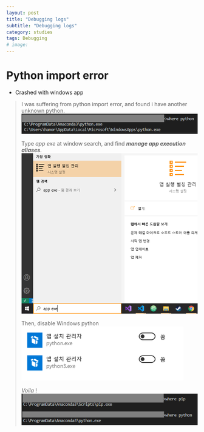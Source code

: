 ```yaml
---
layout: post
title: "Debugging logs"
subtitle: "Debugging logs"
category: studies
tags: Debugging
# image: 
---
```



# Python import error


- Crashed with windows app  
 
> I was suffering from python import error, and found i have another unknown python.
> ![](/assets/img/posts/studies/debugging/md-img-paste-2020-10-31-12-44-32.png)
>
> Type *app exe* at window search, and find __*manage app execution aliases*__.
> ![](/assets/img/posts/studies/debugging/md-img-paste-2020-10-31-12-48-24.png)
> 
> 
> Then, disable Windows python  
> ![](/assets/img/posts/studies/debugging/md-img-paste-2020-10-31-12-49-43.png)
> 
> 
> _Voila_ !   
> ![](/assets/img/posts/studies/debugging/md-img-paste-2020-10-31-12-51-01.png)

